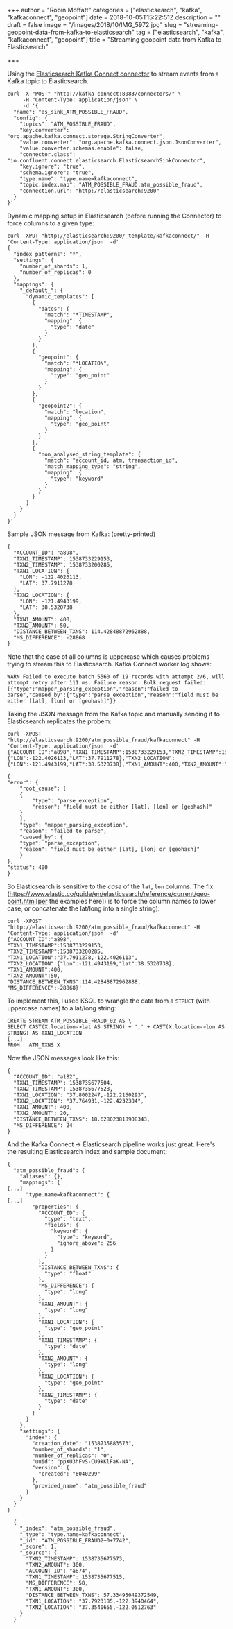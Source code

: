 +++
author = "Robin Moffatt"
categories = ["elasticsearch", "kafka", "kafkaconnect", "geopoint"]
date = 2018-10-05T15:22:51Z
description = ""
draft = false
image = "/images/2018/10/IMG_5972.jpg"
slug = "streaming-geopoint-data-from-kafka-to-elasticsearch"
tag = ["elasticsearch", "kafka", "kafkaconnect", "geopoint"]
title = "Streaming geopoint data from Kafka to Elasticsearch"

+++

Using the [Elasticsearch Kafka Connect connector](https://www.confluent.io/connector/kafka-connect-elasticsearch/) to stream events from a Kafka topic to Elasticsearch. 

<!--more-->


```
curl -X "POST" "http://kafka-connect:8083/connectors/" \
     -H "Content-Type: application/json" \
     -d '{
  "name": "es_sink_ATM_POSSIBLE_FRAUD",
  "config": {
    "topics": "ATM_POSSIBLE_FRAUD",
    "key.converter": "org.apache.kafka.connect.storage.StringConverter",
    "value.converter": "org.apache.kafka.connect.json.JsonConverter",
    "value.converter.schemas.enable": false,
    "connector.class": "io.confluent.connect.elasticsearch.ElasticsearchSinkConnector",
    "key.ignore": "true",
    "schema.ignore": "true",
    "type.name": "type.name=kafkaconnect",
    "topic.index.map": "ATM_POSSIBLE_FRAUD:atm_possible_fraud",
    "connection.url": "http://elasticsearch:9200"
  }
}'
```

Dynamic mapping setup in Elasticsearch (before running the Connector) to force columns to a given type: 

```
curl -XPUT "http://elasticsearch:9200/_template/kafkaconnect/" -H 'Content-Type: application/json' -d'
{
  "index_patterns": "*",
  "settings": {
    "number_of_shards": 1,
    "number_of_replicas": 0
  },
  "mappings": {
    "_default_": {
      "dynamic_templates": [
        {
          "dates": {
            "match": "*TIMESTAMP",
            "mapping": {
              "type": "date"
            }
          }
        },
        {
          "geopoint": {
            "match": "*LOCATION",
            "mapping": {
              "type": "geo_point"
            }
          }
        },
        {
          "geopoint2": {
            "match": "location",
            "mapping": {
              "type": "geo_point"
            }
          }
        },
        {
          "non_analysed_string_template": {
            "match": "account_id, atm, transaction_id",
            "match_mapping_type": "string",
            "mapping": {
              "type": "keyword"
            }
          }
        }
      ]
    }
  }
}'
```

Sample JSON message from Kafka: (pretty-printed)

```
{
  "ACCOUNT_ID": "a898",
  "TXN1_TIMESTAMP": 1538733229153,
  "TXN2_TIMESTAMP": 1538733200285,
  "TXN1_LOCATION": {
    "LON": -122.4026113,
    "LAT": 37.7911278
  },
  "TXN2_LOCATION": {
    "LON": -121.4943199,
    "LAT": 38.5320738
  },
  "TXN1_AMOUNT": 400,
  "TXN2_AMOUNT": 50,
  "DISTANCE_BETWEEN_TXNS": 114.42848872962888,
  "MS_DIFFERENCE": -28868
}
```

Note that the case of all columns is uppercase which causes problems trying to stream this to Elasticsearch. Kafka Connect worker log shows: 

    WARN Failed to execute batch 5560 of 19 records with attempt 2/6, will attempt retry after 111 ms. Failure reason: Bulk request failed: [{"type":"mapper_parsing_exception","reason":"failed to parse","caused_by":{"type":"parse_exception","reason":"field must be either [lat], [lon] or [geohash]"}}

Taking the JSON message from the Kafka topic and manually sending it to Elasticsearch replicates the probem: 

    curl -XPOST "http://elasticsearch:9200/atm_possible_fraud/kafkaconnect" -H 'Content-Type: application/json' -d'
    {"ACCOUNT_ID":"a898","TXN1_TIMESTAMP":1538733229153,"TXN2_TIMESTAMP":1538733200285,"TXN1_LOCATION":{"LON":-122.4026113,"LAT":37.7911278},"TXN2_LOCATION":{"LON":-121.4943199,"LAT":38.5320738},"TXN1_AMOUNT":400,"TXN2_AMOUNT":50,"DISTANCE_BETWEEN_TXNS":114.42848872962888,"MS_DIFFERENCE":-28868}'
    
    {
    "error": {
        "root_cause": [
        {
            "type": "parse_exception",
            "reason": "field must be either [lat], [lon] or [geohash]"
        }
        ],
        "type": "mapper_parsing_exception",
        "reason": "failed to parse",
        "caused_by": {
        "type": "parse_exception",
        "reason": "field must be either [lat], [lon] or [geohash]"
        }
    },
    "status": 400
    }

So Elasticsearch is sensitive to the _case_ of the `lat`, `lon` columns. The fix (https://www.elastic.co/guide/en/elasticsearch/reference/current/geo-point.html[per the examples here]) is to force the column names to lower case, or concatenate the lat/long into a single string): 

    curl -XPOST "http://elasticsearch:9200/atm_possible_fraud/kafkaconnect" -H 'Content-Type: application/json' -d'
    {"ACCOUNT_ID":"a898",
    "TXN1_TIMESTAMP":1538733229153,
    "TXN2_TIMESTAMP":1538733200285,
    "TXN1_LOCATION":"37.7911278,-122.4026113",
    "TXN2_LOCATION":{"lon":-121.4943199,"lat":38.5320738},
    "TXN1_AMOUNT":400,
    "TXN2_AMOUNT":50,
    "DISTANCE_BETWEEN_TXNS":114.42848872962888,
    "MS_DIFFERENCE":-28868}'

To implement this, I used KSQL to wrangle the data from a `STRUCT` (with uppercase names) to a lat/long string: 

    CREATE STREAM ATM_POSSIBLE_FRAUD_02 AS \
    SELECT CAST(X.location->lat AS STRING) + ',' + CAST(X.location->lon AS STRING) AS TXN1_LOCATION
    [...]
    FROM   ATM_TXNS X 

Now the JSON messages look like this: 

```
{
  "ACCOUNT_ID": "a182",
  "TXN1_TIMESTAMP": 1538735677504,
  "TXN2_TIMESTAMP": 1538735677528,
  "TXN1_LOCATION": "37.8002247,-122.2160293",
  "TXN2_LOCATION": "37.764931,-122.4232384",
  "TXN1_AMOUNT": 400,
  "TXN2_AMOUNT": 20,
  "DISTANCE_BETWEEN_TXNS": 18.628023818908343,
  "MS_DIFFERENCE": 24
}
```

And the Kafka Connect -> Elasticsearch pipeline works just great. Here's the resulting Elasticsearch index and sample document: 

```
{
  "atm_possible_fraud": {
    "aliases": {},
    "mappings": {
[...]
      "type.name=kafkaconnect": {
[...]
        "properties": {
          "ACCOUNT_ID": {
            "type": "text",
            "fields": {
              "keyword": {
                "type": "keyword",
                "ignore_above": 256
              }
            }
          },
          "DISTANCE_BETWEEN_TXNS": {
            "type": "float"
          },
          "MS_DIFFERENCE": {
            "type": "long"
          },
          "TXN1_AMOUNT": {
            "type": "long"
          },
          "TXN1_LOCATION": {
            "type": "geo_point"
          },
          "TXN1_TIMESTAMP": {
            "type": "date"
          },
          "TXN2_AMOUNT": {
            "type": "long"
          },
          "TXN2_LOCATION": {
            "type": "geo_point"
          },
          "TXN2_TIMESTAMP": {
            "type": "date"
          }
        }
      }
    },
    "settings": {
      "index": {
        "creation_date": "1538735883573",
        "number_of_shards": "1",
        "number_of_replicas": "0",
        "uuid": "ppXU3hFvS-CU9kKlFaK-NA",
        "version": {
          "created": "6040299"
        },
        "provided_name": "atm_possible_fraud"
      }
    }
  }
}
```


      {
        "_index": "atm_possible_fraud",
        "_type": "type.name=kafkaconnect",
        "_id": "ATM_POSSIBLE_FRAUD2+0+7742",
        "_score": 1,
        "_source": {
          "TXN2_TIMESTAMP": 1538735677573,
          "TXN2_AMOUNT": 300,
          "ACCOUNT_ID": "a874",
          "TXN1_TIMESTAMP": 1538735677515,
          "MS_DIFFERENCE": 58,
          "TXN1_AMOUNT": 300,
          "DISTANCE_BETWEEN_TXNS": 57.33495049372549,
          "TXN1_LOCATION": "37.7923185,-122.3940464",
          "TXN2_LOCATION": "37.3540655,-122.0512763"
        }
      }
